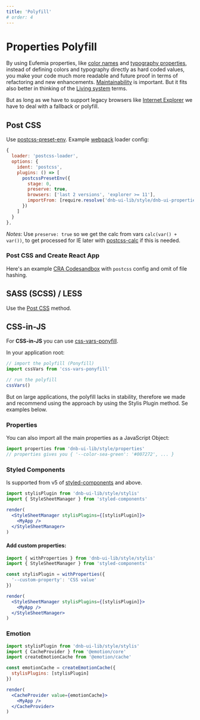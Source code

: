 ```yaml
---
title: 'Polyfill'
# order: 4
---
```


# Properties Polyfill

By using Eufemia properties, like [color names](/uilib/usage/customisation/colors) and [typography properties](/uilib/typography), instead of defining colors and typography directly as hard coded values, you make your code much more readable and future proof in terms of refactoring and new enhancements. [Maintainability](/uilib/getting-started/maintainability) is important. But it fits also better in thinking of the [Living system](/uilib/getting-started/living-system) terms.

But as long as we have to support legacy browsers like [Internet Explorer](!/uilib/usage#supported-browsers-and-platforms) we have to deal with a fallback or polyfill.

## Post CSS

Use [postcss-preset-env](https://github.com/csstools/postcss-preset-env). Example [webpack](https://webpack.js.org) loader config:

```js
{
  loader: 'postcss-loader',
  options: {
    ident: 'postcss',
    plugins: () => [
      postcssPresetEnv({
        stage: 0,
        preserve: true,
        browsers: ['last 2 versions', 'explorer >= 11'],
        importFrom: [require.resolve('dnb-ui-lib/style/dnb-ui-properties.css')]
      })
    ]
  }
},
```

_Notes_: Use `preserve: true` so we get the calc from vars `calc(var() + var())`, to get processed for IE later with [postcss-calc](https://github.com/postcss/postcss-calc) if this is needed.

### Post CSS and Create React App

Here's an example [CRA Codesandbox](https://codesandbox.io/s/eufemia-scss-polyfill-knfpz?file=/config-overrides.js) with `postcss` config and omit of file hashing.

## SASS (SCSS) / LESS

Use the [Post CSS](/uilib/usage/customisation/styling/polyfill#post-css) method.

## CSS-in-JS

For **CSS-in-JS** you can use [css-vars-ponyfill](https://github.com/jhildenbiddle/css-vars-ponyfill).

In your application root:

```js
// import the polyfill (Ponyfill)
import cssVars from 'css-vars-ponyfill'

// run the polyfill
cssVars()
```

But on large applications, the polyfill lacks in stability, therefore we made and recommend using the approach by using the Stylis Plugin method. Se examples below.

### Properties

You can also import all the main properties as a JavaScript Object:

```js
import properties from 'dnb-ui-lib/style/properties'
// properties gives you { '--color-sea-green': '#007272', ... }
```

### Styled Components

Is supported from v5 of [styled-components](https://www.styled-components.com) and above.

```jsx
import stylisPlugin from 'dnb-ui-lib/style/stylis'
import { StyleSheetManager } from 'styled-components'

render(
  <StyleSheetManager stylisPlugins={[stylisPlugin]}>
    <MyApp />
  </StyleSheetManager>
)
```

#### Add custom properties:

```jsx
import { withProperties } from 'dnb-ui-lib/style/stylis'
import { StyleSheetManager } from 'styled-components'

const stylisPlugin = withProperties({
  '--custom-property': 'CSS value'
})

render(
  <StyleSheetManager stylisPlugins={[stylisPlugin]}>
    <MyApp />
  </StyleSheetManager>
)
```

### Emotion

```jsx
import stylisPlugin from 'dnb-ui-lib/style/stylis'
import { CacheProvider } from '@emotion/core'
import createEmotionCache from '@emotion/cache'

const emotionCache = createEmotionCache({
  stylisPlugins: [stylisPlugin]
})

render(
  <CacheProvider value={emotionCache}>
    <MyApp />
  </CacheProvider>
)
```
